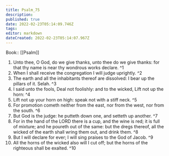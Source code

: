 ```yaml
---
title: Psalm_75
description: 
published: true
date: 2022-02-23T05:14:09.746Z
tags: 
editor: markdown
dateCreated: 2022-02-23T05:14:07.967Z
---
```


 Book:: [[Psalm]]
 1. Unto thee, O God, do we give thanks, unto thee do we give thanks: for that thy name is near thy wondrous works declare. ^1
 2. When I shall receive the congregation I will judge uprightly. ^2
 3. The earth and all the inhabitants thereof are dissolved: I bear up the pillars of it. Selah. ^3
 4. I said unto the fools, Deal not foolishly: and to the wicked, Lift not up the horn: ^4
 5. Lift not up your horn on high: speak not with a stiff neck. ^5
 6. For promotion cometh neither from the east, nor from the west, nor from the south. ^6
 7. But God is the judge: he putteth down one, and setteth up another. ^7
 8. For in the hand of the LORD there is a cup, and the wine is red; it is full of mixture; and he poureth out of the same: but the dregs thereof, all the wicked of the earth shall wring them out, and drink them. ^8
 9. But I will declare for ever; I will sing praises to the God of Jacob. ^9
 10. All the horns of the wicked also will I cut off; but the horns of the righteous shall be exalted. ^10
